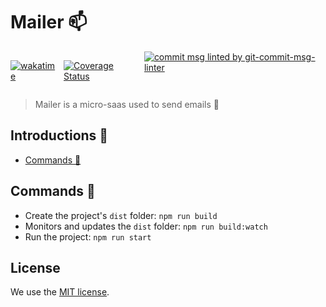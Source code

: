 # Mailer 📫

<div style="width: 100%; display: flex; gap: 10px">

[![wakatime](https://wakatime.com/badge/user/920a7e43-2969-4212-82ff-1b375685ff58/project/00e95626-aa7e-4501-a6fd-3f315bc40b35.svg)](https://wakatime.com/badge/user/920a7e43-2969-4212-82ff-1b375685ff58/project/00e95626-aa7e-4501-a6fd-3f315bc40b35)

[![Coverage Status](https://coveralls.io/repos/github/DanielAraldi/mailer/badge.svg?branch=feat/send-mail-controller)](https://coveralls.io/github/DanielAraldi/mailer?branch=feat/send-mail-controller)

<a href="https://www.npmjs.com/package/git-commit-msg-linter">
  <img src="https://badgen.net/badge/git-commit-msg-linter/3.0.0/yellow" alt="commit msg linted by git-commit-msg-linter" />
</a>

</div>

> Mailer is a micro-saas used to send emails 📩

## Introductions 📖

- [Commands 🖖](#commands-🖖)

## Commands 🖖

- Create the project's `dist` folder: `npm run build`
- Monitors and updates the `dist` folder: `npm run build:watch`
- Run the project: `npm run start`

## License

We use the [MIT license](./LICENSE).
